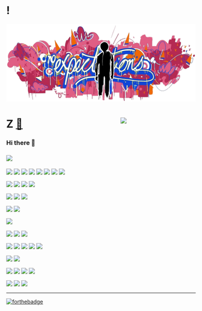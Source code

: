 # !
![graff](assets/00.png "......")


# Z  [🔗](https://zravi.github.io/) <img align='right' src='https://user-images.githubusercontent.com/5713670/87202985-820dcb80-c2b6-11ea-9f56-7ec461c497c3.gif' width='200"'>
### Hi there 👋



### ![](https://img.shields.io/badge/Platform%20🍽-Tools%20🛠-FFF?style=flat-square)


[![](https://img.shields.io/badge/Windows-10-2376bc?style=flat-square&logo=windows&logoColor=007ACC)](https://www.microsoft.com/windows/get-windows-10)
[![](https://img.shields.io/badge/macOS-Big%20Sur-e94256?style=flat-square&logo=apple&logoColor=ffffff)](https://www.apple.com/macos/big-sur/)
[![](https://img.shields.io/badge/DEEPIN-v22-0047ab?style=flat-square&logo=deepin&logoColor=0047ab)](https://www.deepin.org/en/)
[![](https://img.shields.io/badge/Elementary-ODIN-007ACC?style=flat-square&logo=elementary&logoColor=007ACC)](https://www.deepin.org/en/)
[![](https://img.shields.io/badge/Ubuntu-22.04-E95420?style=flat-square&logo=ubuntu&logoColor=E95420)](https://ubuntu.com/)
[![](https://img.shields.io/badge/NAS-FreeNas-AB2B28?style=flat-square&logo=freebsd&logoColor=AB2B28)](https://www.freenas.org/)
[![](https://img.shields.io/badge/Z/Os-white?style=flat-square&logo=ibm&logoColor=0047ab)](https://www.ibm.com/support/knowledgecenter/zosbasics/com.ibm.zos.zbasics/homepage.html)
[![](https://img.shields.io/badge/LINUX-FOUNDATION-white?style=flat-square&logo=linux-foundation&logoColor=0047ab)](https://linuxfoundation.org/)


[![](https://img.shields.io/badge/Browser-Firefox-ffffff?style=flat-square&logo=firefox&logoColor=FF7139)](https://www.mozilla.org/firefox/)
[![](https://img.shields.io/badge/IDE-Visual%20Studio-8565c4?style=flat-square&logo=Visual-Studio&logoColor=8565c4)](https://visualstudio.microsoft.com/)
[![](https://img.shields.io/badge/IDE-Visual%20Studio%20Code-007ACC?style=flat-square&logo=Visual-Studio-Code&logoColor=007ACC)](https://code.visualstudio.com/)
[![](https://img.shields.io/badge/IDE-Rider-ffffff?style=flat-square&logo=JetBrains&logoColor=000000)](https://www.jetbrains.com/rider/)

[![](https://img.shields.io/badge/DELL-Inspiron%207567-ffffff?style=flat-square&logo=dell&logoColor=2376bc)](https://www.dell.com/en-in)
[![](https://img.shields.io/badge/Surface-Pro%204-blue?style=flat-square&logo=microsoft&logoColor=C0C0C0)](https://support.microsoft.com/en-us/surface)
[![](https://img.shields.io/badge/XBOX-one-ffffff?style=flat-square&logo=xbox&logoColor=00ff00)](https://www.xbox.com/en-IN/)


[![](https://img.shields.io/badge/-Webpack-8dd6f9?style=flat-square&logo=webpack&logoColor=white)](https://webpack.js.org/)
[![](https://img.shields.io/badge/-Docker-ffffff?style=flat-square&logo=docker&logoColor=2496ED)](https://www.docker.com/)

[![](https://img.shields.io/badge/-Sass-white?style=flat-square&logo=sass&logoColor=cc6699)](https://sass-lang.com/)

[![](https://img.shields.io/badge/-PostCSS-dd3a0a?style=flat-square&logo=postcss&logoColor=white)](https://postcss.org/)
[![](https://img.shields.io/badge/-Git-white?style=flat-square&logo=git&logoColor=f05032)](https://git-scm.com/)
[![](https://img.shields.io/badge/Linux-white?style=flat-square&logo=linux&logoColor=000000)](https://www.linuxfoundation.org/)



![](https://img.shields.io/badge/RΛVI%20💙-FFF?style=flat-square)
[![](https://img.shields.io/badge/MICROSOFT-black?style=flat-square&logo=microsoft&logoColor=C0C0C0)](https://www.microsoft.com/)
![](https://img.shields.io/badge/.NET-512BD4?style=flat-square&logo=C-Sharp&logoColor=ffffff)
[![](https://img.shields.io/badge/Lumia-📱-ffffff?style=flat-square&logo=windows&logoColor=800080)](https://www.microsoft.com/windows/get-windows-10)
![](https://img.shields.io/badge/Typescript-007ACC?style=flat-square&logo=TypeScript&logoColor=ffffff)

![](https://img.shields.io/badge/🚀Creating%20with-FFF?style=flat-square)
[![](https://img.shields.io/badge/-JavaScript-f7e018?style=flat-square&logo=javascript&logoColor=white)](https://www.ecma-international.org/)

[![](https://img.shields.io/badge/-Node.js-43853d?style=flat-square&logo=node.js&logoColor=ffffff)](https://nodejs.org/)
[![](https://img.shields.io/badge/-React-61dafb?style=flat-square&logo=react&logoColor=ffffff)](https://reactjs.org/)
[![](https://img.shields.io/badge/-MongoDB-61dafb?style=flat-square&logo=mongodb&logoColor=ffffff)](https://www.mongodb.com/)
[![](https://img.shields.io/badge/-React-61dafb?style=flat-square&logo=react&logoColor=ffffff)](https://reactjs.org/)

[![](https://img.shields.io/badge/NPM-white?style=flat-square&logo=npm&logoColor=cb3837)](https://npmjs.com/)
[![](https://img.shields.io/badge/-CSS3-1572B6?style=flat-square&logo=css3&logoColor=white)](https://www.w3.org/Style/CSS/)
[![](https://img.shields.io/badge/HTML-5-white?style=flat-square&logo=html5&logoColor=E34F26)](https://html.spec.whatwg.org/)




_______________________________________________________________________________________________________________________________________________________________

[![forthebadge](https://forthebadge.com/images/badges/made-with-markdown.svg)](https://forthebadge.com)

<br/>

<!--
**zravi/zravi** is a ✨ _special_ ✨ repository because its `README.md` (this file) appears on your GitHub profile
-->
